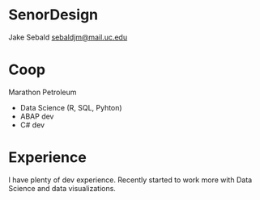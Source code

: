 # SenorDesign
Jake Sebald
sebaldjm@mail.uc.edu

# Coop
Marathon Petroleum
 * Data Science (R, SQL, Pyhton)
 * ABAP dev
 * C# dev
 
# Experience
I have plenty of dev experience. Recently started to work more with Data Science and data visualizations.



